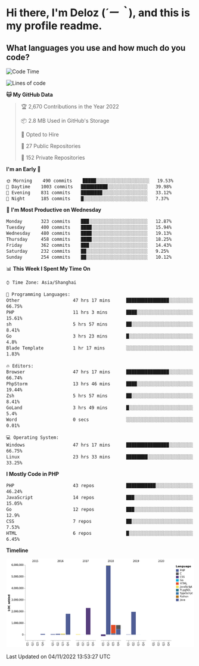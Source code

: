 # **Hi there, I'm Deloz (*´ー｀*), and this is my profile readme.**
<!--  [![Profile views](https://gpvc.arturio.dev/dank-del)](https://github.com/dank-del) -->
## **What languages you use and how much do you code?**

<!--START_SECTION:waka-->
![Code Time](http://img.shields.io/badge/Code%20Time-228%20hrs%2035%20mins-blue)

![Lines of code](https://img.shields.io/badge/From%20Hello%20World%20I%27ve%20Written-14%20Million%20lines%20of%20code-blue)

**🐱 My GitHub Data** 

> 🏆 2,670 Contributions in the Year 2022
 > 
> 📦 2.8 MB Used in GitHub's Storage 
 > 
> 💼 Opted to Hire
 > 
> 📜 27 Public Repositories 
 > 
> 🔑 152 Private Repositories  
 > 
**I'm an Early 🐤** 

```text
🌞 Morning    490 commits    █████░░░░░░░░░░░░░░░░░░░░   19.53% 
🌆 Daytime    1003 commits   ██████████░░░░░░░░░░░░░░░   39.98% 
🌃 Evening    831 commits    ████████░░░░░░░░░░░░░░░░░   33.12% 
🌙 Night      185 commits    █░░░░░░░░░░░░░░░░░░░░░░░░   7.37%

```
📅 **I'm Most Productive on Wednesday** 

```text
Monday       323 commits    ███░░░░░░░░░░░░░░░░░░░░░░   12.87% 
Tuesday      400 commits    ████░░░░░░░░░░░░░░░░░░░░░   15.94% 
Wednesday    480 commits    ████░░░░░░░░░░░░░░░░░░░░░   19.13% 
Thursday     458 commits    ████░░░░░░░░░░░░░░░░░░░░░   18.25% 
Friday       362 commits    ███░░░░░░░░░░░░░░░░░░░░░░   14.43% 
Saturday     232 commits    ██░░░░░░░░░░░░░░░░░░░░░░░   9.25% 
Sunday       254 commits    ██░░░░░░░░░░░░░░░░░░░░░░░   10.12%

```


📊 **This Week I Spent My Time On** 

```text
⌚︎ Time Zone: Asia/Shanghai

💬 Programming Languages: 
Other                    47 hrs 17 mins      ████████████████░░░░░░░░░   66.75% 
PHP                      11 hrs 3 mins       ████░░░░░░░░░░░░░░░░░░░░░   15.61% 
sh                       5 hrs 57 mins       ██░░░░░░░░░░░░░░░░░░░░░░░   8.41% 
Go                       3 hrs 23 mins       █░░░░░░░░░░░░░░░░░░░░░░░░   4.8% 
Blade Template           1 hr 17 mins        ░░░░░░░░░░░░░░░░░░░░░░░░░   1.83%

🔥 Editors: 
Browser                  47 hrs 17 mins      ████████████████░░░░░░░░░   66.74% 
PhpStorm                 13 hrs 46 mins      ████░░░░░░░░░░░░░░░░░░░░░   19.44% 
Zsh                      5 hrs 57 mins       ██░░░░░░░░░░░░░░░░░░░░░░░   8.41% 
GoLand                   3 hrs 49 mins       █░░░░░░░░░░░░░░░░░░░░░░░░   5.4% 
Word                     0 secs              ░░░░░░░░░░░░░░░░░░░░░░░░░   0.01%

💻 Operating System: 
Windows                  47 hrs 17 mins      ████████████████░░░░░░░░░   66.75% 
Linux                    23 hrs 33 mins      ████████░░░░░░░░░░░░░░░░░   33.25%

```

**I Mostly Code in PHP** 

```text
PHP                      43 repos            ███████████░░░░░░░░░░░░░░   46.24% 
JavaScript               14 repos            ███░░░░░░░░░░░░░░░░░░░░░░   15.05% 
Go                       12 repos            ███░░░░░░░░░░░░░░░░░░░░░░   12.9% 
CSS                      7 repos             ██░░░░░░░░░░░░░░░░░░░░░░░   7.53% 
HTML                     6 repos             █░░░░░░░░░░░░░░░░░░░░░░░░   6.45%

```


**Timeline**

![Chart not found](https://raw.githubusercontent.com/deloz/deloz/main/charts/bar_graph.png) 


 Last Updated on 04/11/2022 13:53:27 UTC
<!--END_SECTION:waka-->
